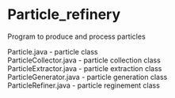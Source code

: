 # Particle_refinery
Program to produce and process particles

Particle.java - particle class<br />
ParticleCollector.java - particle collection class <br />
ParticleExtractor.java - particle extraction class <br />
ParticleGenerator.java - particle generation class <br />
ParticleRefiner.java - particle reginement class <br />

